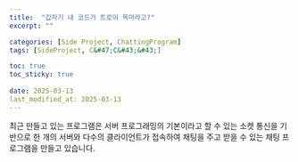 ```yaml
---
title:  "갑자기 내 코드가 트로이 목마라고?"
excerpt: ""

categories: [Side Project, ChattingProgram]
tags: [SideProject, C&#47;C&#43;&#43;]

toc: true
toc_sticky: true
 
date: 2025-03-13
last_modified_at: 2025-03-13
---
```


최근 만들고 있는 프로그램은 서버 프로그래밍의 기본이라고 할 수 있는 소켓 통신을 기반으로
한 개의 서버와 다수의 클라이언트가 접속하여 채팅을 주고 받을 수 있는 채팅 프로그램을 만들고 있습니다.

